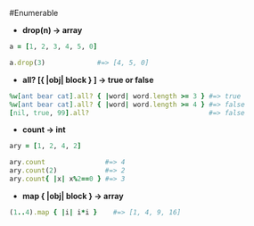 #Enumerable

* __drop(n) → array__
```ruby
a = [1, 2, 3, 4, 5, 0]

a.drop(3)             #=> [4, 5, 0]
```

* __all? [{ |obj| block } ] → true or false__
```ruby
%w[ant bear cat].all? { |word| word.length >= 3 } #=> true
%w[ant bear cat].all? { |word| word.length >= 4 } #=> false
[nil, true, 99].all?                              #=> false
```

* __count → int__
```ruby
ary = [1, 2, 4, 2]

ary.count               #=> 4
ary.count(2)            #=> 2
ary.count{ |x| x%2==0 } #=> 3
```

* __map { |obj| block } → array__
```ruby
(1..4).map { |i| i*i }    #=> [1, 4, 9, 16]
```

